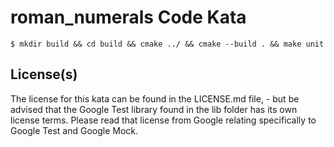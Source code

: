 # roman_numerals Code Kata

```
$ mkdir build && cd build && cmake ../ && cmake --build . && make unit
```
## License(s)

The license for this kata can be found in the LICENSE.md file, - but
be advised that the Google Test library found in the lib folder has
its own license terms. Please read that license from Google relating
specifically to Google Test and Google Mock.
